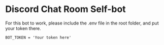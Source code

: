 # Discord Chat Room Self-bot

For this bot to work, please include the .env file in the root folder, and put your token there.

    BOT_TOKEN = 'Your token here'
